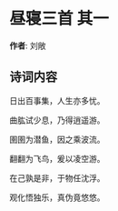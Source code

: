 # 昼寝三首  其一

**作者**: 刘敞

## 诗词内容

日出百事集，人生亦多忧。

曲肱试少息，乃得逍遥游。

圉圉为潜鱼，因之乘波流。

翻翻为飞鸟，爰以凌空游。

在己孰是非，于物任沈浮。

观化悟独乐，真伪竟悠悠。

